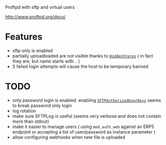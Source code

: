 Proftpd with sftp and virtual users

http://www.proftpd.org/docs/

# Features

 * sftp only is enabled
 * partially uploadloaded are not visible thanks to [`HiddenStores`](http://proftpd.org/docs/directives/linked/config_ref_HiddenStores.html) ( in fact they are, but name starts with `.` )
 * 5 failed login attempts will cause the host to be temporary banned


# TODO

 * only password login is enabled. enabling [`SFTPAuthorizedUserKeys`](http://www.proftpd.org/docs/contrib/mod_sftp.html#SFTPAuthorizedUserKeys) seems to break password only login
 * log rotation
 * make sure SFTPLog is useful (seems very verbose and does not contain more than stdout)
 * make it easier to manage users ( using `mod_auth_web` against an ERP5 endpoint or accepting a list of user/password as instance parameter )
 * allow configuring webhooks when new file is uploaded
